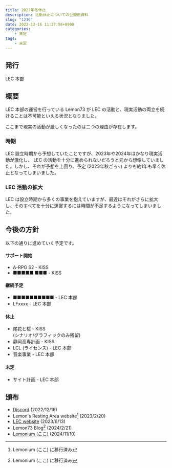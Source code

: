 ```yaml
---
title: 2022年冬休止
description: 活動休止についての公開用資料
slug: "1216"
date: 2022-12-16 11:27:58+0900
categories:
    - 未定
tags:
    - 未定
---
```


## 発行

LEC 本部

## 概要

LEC 本部の運営を行っている Lemon73 が LEC の活動と、現実活動の両立を続けることは不可能といえる状況となりました。

ここまで現実の活動が厳しくなったのは二つの理由が存在します。

### 時期

LEC 設立時期から予想していたことですが、2023年や2024年はかなり現実活動が激化し、 LEC の活動を十分に進められないだろうと元から想像していました。しかし、それが予想を上回り、予定 (2023年秋ごろ~) よりも約1年も早く休止となってしまいました。

### LEC 活動の拡大

LEC は設立時期から多くの事業を抱えていますが、最近はそれがさらに拡大し、そのすべてを十分に運営するには時間が不足するようになってしまいました。

## 今後の方針

以下の通りに進めていく予定です。

#### サポート開始

- A-RPG S2 - KISS
- ■■■■■ ■■■ - KISS

#### 継続予定

- ■■■■■■■■■■ - LEC 本部
- LFxxxx - LEC 本部

#### 休止

- 尾花と桜 - KISS  
(シナリオ/グラフィックのみ残留)
- 静岡高専計画 - KISS
- LCL (ライセンス) - LEC 本部
- 音楽事業 - LEC 本部

#### 未定

- サイト計画 - LEC 本部

## 頒布

- [Discord](https://discord.com/channels/972718425937952798/984410962931109988/1053138489853628457) (2022/12/16)
- Lemon's Resting Area website[^new-website] (2023/2/20)
- [LEC website](https://lemon73.gitlab.io/docs/20221216) (2023/6/13)
- Lemon73 Blog[^new-website] (2024/2/21)
- [Lemonium (ここ)](./) (2024/11/10)

[^new-website]: Lemonium (ここ) に移行済み
